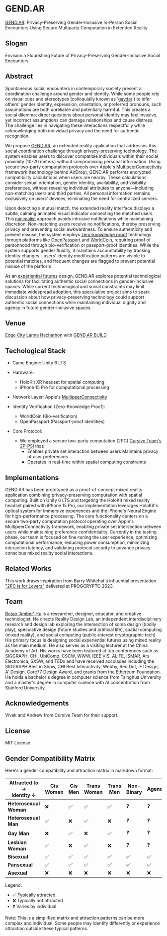 # GEND.AR
[GEND.AR](https://gend.ar): Privacy-Preserving Gender-Inclusive In-Person Social Encounters Using Secure Multiparty Computation in Extended Reality

## Slogan

Envision a Flourishing Future of Privacy-Preserving Gender-Inclusive Social Encounters

## Abstract

Spontaneous social encounters in contemporary society present a coordination challenge around gender and identity. While some people rely on visual cues and stereotypes (colloquially known as '[gaydar](https://en.wikipedia.org/wiki/Gaydar)') to infer others' gender identity, expression, orientation, or preferred pronouns, such assumptions are both unreliable and potentially harmful. This creates a social dilemma: direct questions about personal identity may feel invasive, yet incorrect assumptions can damage relationships and cause distress. The challenge lies in navigating these interactions respectfully while acknowledging both individual privacy and the need for authentic recognition.

We propose [GEND.AR](https://gend.ar), an extended reality application that addresses this social coordination challenge through privacy-preserving technology. The system enables users to discover compatible individuals within their social proximity (10-20 meters) without compromising personal information. Using secure two-party computation protocols over Apple's [MultipeerConnectivity](https://developer.apple.com/documentation/multipeerconnectivity) framework (technology behind AirDrop), GEND.AR performs encrypted compatibility calculations when users are nearby. These calculations consider sexual orientation, gender identity, availability, and visibility preferences, without revealing individual attributes to anyone—including non-matching users and third parties. All personal information remains exclusively on users' devices, eliminating the need for centralized servers.

Upon detecting a mutual match, the extended reality interface displays a subtle, calming animated visual indicator connecting the matched users. This [minimalist](https://en.wikipedia.org/wiki/Calm_technology) approach avoids intrusive notifications while maintaining discretion. Non-matching users receive no notifications, thereby preserving privacy and preventing social awkwardness. To ensure authenticity and prevent misuse, the system employs [zero-knowledge proof](https://en.wikipedia.org/wiki/Zero-knowledge_proof) technology through platforms like [OpenPassport](https://www.openpassport.app/) and [WorldCoin](https://world.org/), requiring proof of personhood through bio-verification or passport-proof identities. While the system supports gender fluidity, it maintains accountability by tracking identity changes—users' identity modification patterns are visible to potential matches, and frequent changes are flagged to prevent potential misuse of the platform.

As an [experiential futures](https://dl.designresearchsociety.org/drs-conference-papers/drs2024/researchpapers/359/) design, GEND.AR explores potential technological solutions for facilitating authentic social connections in gender-inclusive spaces. While current technological and social constraints may limit immediate widespread adoption, this speculative project aims to spark discussion about how privacy-preserving technology could support authentic social connections while maintaining individual dignity and agency in future gender-inclusive spaces. 



## Venue

[Edge City Lanna Hachathon](https://dorahacks.io/hackathon/edgecitylanna/) with [GEND.AR BUILD](https://dorahacks.io/buidl/18756) 


## Techological Stack 

* Game Engine: Unity 6 LTS
* Hardware:
  * HoloKit XR headset for spatial computing
  * iPhone 15 Pro for computational processing
* Network Layer: Apple's [MultipeerConnectivity](https://developer.apple.com/documentation/multipeerconnectivity)
* Identity Verification (Zero-Knowledge Proof): 
  * WorldCoin (Bio-verification) 
  * OpenPassport (Passport-proof identities)

* Core Protocol: 
  * We employed a secure two-party computation (2PC) [Cursive Team's 2P-PSI](https://github.com/cursive-team/2P-PSI) that:
    * Enables private set interaction between users
Maintains privacy of user preferences
    * Operates in real-time within spatial computing constraints

## Implementations
GEND.AR has been prototyped as a proof-of-concept mixed reality application combining privacy-preserving computation with spatial computing. Built on Unity 6 LTS and targeting the HoloKit mixed reality headset paired with iPhone 15 Pro, our implementation leverages HoloKit's optical system for immersive experiences and the iPhone's Neural Engine for high-performance processing. The core functionality centers on a secure two-party computation protocol operating over Apple's MultipeerConnectivity framework, enabling private set intersection between users while maintaining preference confidentiality. Currently in the testing phase, our team is focused on fine-tuning the user experience, optimizing computational performance, reducing power consumption, minimizing interaction latency, and validating protocol security to advance privacy-conscious mixed reality social interactions.

## Related Works

This work draws inspiration from Barry Whitehat's influential presentation ["2PC is for Lovers"](https://www.youtube.com/watch?v=PzcDqegGoKI) delivered at PROGCRYPTO 2023.


## Team 

[Botao 'Amber' Hu](https://botao.hu) is a researcher, designer, educator, and creative technologist. He directs Reality Design Lab, an independent interdisciplinary research and design lab exploring the intersection of soma design (bodily play), speculative design (future studies and artificial life), spatial computing (mixed reality), and social computing (public-interest cryptographic tech). His primary focus is designing social experiential futures using mixed reality as the main medium. He also serves as a visiting lecturer at the China Academy of Art. His works have been featured at top conferences such as SIGGRAPH, CHI, UbiComp, CSCW, WWW, IEEE VIS, ALIFE, ISMAR, Ars Electronica, SXSW, and TEDx and have received accolades including the SIGGRAPH Best in Show, CHI Best Interactivity, Webby, Red Dot, iF Design, A' Design, Core77 Design Award, and grants from the Ethereum Foundation. He holds a bachelor's degree in computer science from Tsinghua University and a master's degree in computer science with AI concentration from Stanford University.


## Acknowledgements

Vivek and Andrew from Cursive Team for their support.

## License

MIT License


## Gender Compatibility Matrix

Here's a gender compatibility and attraction matrix in markdown format:

| Attracted to → <br>Identity ↓ | Cis Women | Cis Men | Trans Women | Trans Men | Non-Binary | Agender |
|------------------------------|------------|----------|-------------|-----------|------------|----------|
| **Heterosexual Woman**       | ❌         | ✅       | ✅          | ✅        | ❓         | ❓       |
| **Heterosexual Man**         | ✅         | ❌       | ✅          | ❌        | ❓         | ❓       |
| **Gay Man**                  | ❌         | ✅       | ❌          | ✅        | ❓         | ❓       |
| **Lesbian Woman**            | ✅         | ❌       | ✅          | ❌        | ❓         | ❓       |
| **Bisexual**                 | ✅         | ✅       | ✅          | ✅        | ✅         | ✅       |
| **Pansexual**               | ✅         | ✅       | ✅          | ✅        | ✅         | ✅       |
| **Asexual**                 | ❌         | ❌       | ❌          | ❌        | ❌         | ❌       |

Legend:
- ✅ Typically attracted
- ❌ Typically not attracted
- ❓ Varies by individual

Note: This is a simplified matrix and attraction patterns can be more complex and individual. Some people may identify differently or experience attraction outside these typical patterns.
